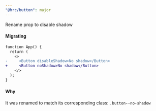 ```yaml
---
"@hrc/button": major
---
```


Rename prop to disable shadow

#### Migrating

```diff
function App() {
  return (
    <>
-     <Button disableShadow>No shadow</Button>
+     <Button noShadow>No shadow</Button>
    </>
  );
}
```

#### Why

It was renamed to match its corresponding class: `.button--no-shadow`
